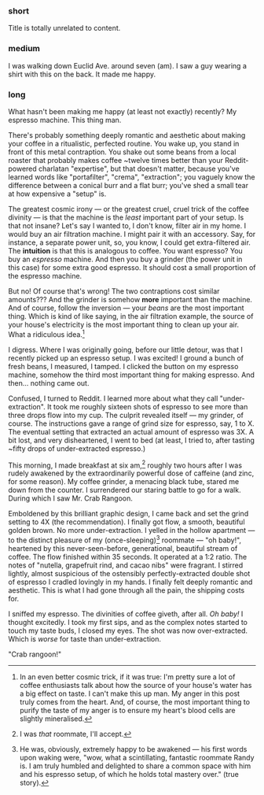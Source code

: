 ### short
Title is totally unrelated to content. 
### medium
I was walking down Euclid Ave. around seven (am). I saw a guy wearing a shirt with this on the back. It made me happy. 
### long
What hasn't been making me happy (at least not exactly) recently? My espresso machine. This thing man.

There's probably something deeply romantic and aesthetic about making your coffee in a ritualistic, perfected routine. You wake up, you stand in front of this metal contraption. You shake out some beans from a local roaster that probably makes coffee ~twelve times better than your Reddit-powered charlatan "expertise", but that doesn't matter, because you've learned words like "portafilter", "crema", "extraction"; you vaguely know the difference between a conical burr and a flat burr; you've shed a small tear at how expensive a "setup" is.

The greatest cosmic irony — or the greatest cruel, cruel trick of the coffee divinity — is that the machine is the *least* important part of your setup. Is that not insane? Let's say I wanted to, I don't know, filter air in my home. I would buy an air filtration machine. I might pair it with an accessory. Say, for instance, a separate power unit, so, you know, I could get extra-filtered air. The **intuition** is that this is analogous to coffee. You want espresso? You buy an *espresso* machine. And then you buy a grinder (the power unit in this case) for some extra good espresso. It should cost a small proportion of the espresso machine. 

But no! Of course that's wrong! The two contraptions cost similar amounts??? And the grinder is somehow **more** important than the machine. And of course, follow the inversion — your *beans* are the most important thing. Which is kind of like saying, in the air filtration example, the source of your house's electricity is the most important thing to clean up your air. What a ridiculous idea.[^1]

I digress. Where I was originally going, before our little detour, was that I recently picked up an espresso setup. I was excited! I ground a bunch of fresh beans, I measured, I tamped. I clicked the button on my espresso machine, somehow the third most important thing for making espresso. And then... nothing came out.

Confused, I turned to Reddit. I learned more about what they call "under-extraction". It took me roughly sixteen shots of espresso to see more than three drops flow into my cup. The culprit revealed itself — my grinder, of course. The instructions gave a range of grind size for espresso, say, 1 to X. The eventual setting that extracted an actual amount of espresso was 3X. A bit lost, and very disheartened, I went to bed (at least, I tried to, after tasting ~fifty drops of under-extracted espresso.) 

This morning, I made breakfast at six am,[^2] roughly two hours after I was rudely awakened by the extraordinarily powerful dose of caffeine (and zinc, for some reason). My coffee grinder, a menacing black tube, stared me down from the counter. I surrendered our staring battle to go for a walk. During which I saw Mr. Crab Rangoon. 

Emboldened by this brilliant graphic design, I came back and set the grind setting to 4X (the recommendation). I finally got flow, a smooth, beautiful golden brown. No more under-extraction. I yelled in the hollow apartment — to the distinct pleasure of my (once-sleeping)[^3] roommate — "oh baby!", heartened by this never-seen-before, generational, beautiful stream of coffee. The flow finished within 35 seconds. It operated at a 1:2 ratio. The notes of "nutella, grapefruit rind, and cacao nibs" were fragrant. I stirred lightly, almost suspicious of the ostensibly perfectly-extracted double shot of espresso I cradled lovingly in my hands. I finally felt deeply romantic and aesthetic. This is what I had gone through all the pain, the shipping costs for. 

I sniffed my espresso. The divinities of coffee giveth, after all. *Oh baby!* I thought excitedly. I took my first sips, and as the complex notes started to touch my taste buds, I closed my eyes. The shot was now over-extracted. Which is *worse* for taste than under-extraction.

"Crab rangoon!"

[^1]: In an even better cosmic trick, if it was true: I'm pretty sure a lot of coffee enthusiasts talk about how the source of your house's water has a big effect on taste. I can't make this up man. My anger in this post truly comes from the heart. And, of course, the most important thing to purify the taste of my anger is to ensure my heart's blood cells are slightly mineralised. 
[^2]: I was *that* roommate, I'll accept.
[^3]: He was, obviously, extremely happy to be awakened — his first words upon waking were, "wow, what a scintillating, fantastic roommate Randy is. I am truly humbled and delighted to share a common space with him and his espresso setup, of which he holds total mastery over." (true story). 